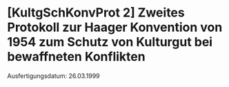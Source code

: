 # [KultgSchKonvProt 2] Zweites Protokoll zur Haager Konvention von 1954 zum Schutz von Kulturgut bei bewaffneten Konflikten

Ausfertigungsdatum: 26.03.1999

 